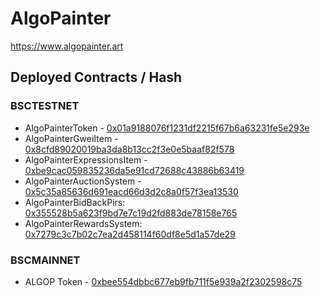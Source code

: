 # AlgoPainter 

https://www.algopainter.art

## Deployed Contracts / Hash

### BSCTESTNET
- AlgoPainterToken - [0x01a9188076f1231df2215f67b6a63231fe5e293e](https://testnet.bscscan.com/address/0x01a9188076f1231df2215f67b6a63231fe5e293e)
- AlgoPainterGweiItem - [0x8cfd89020019ba3da8b13cc2f3e0e5baaf82f578](https://testnet.bscscan.com/address/0x8cfd89020019ba3da8b13cc2f3e0e5baaf82f578)
- AlgoPainterExpressionsItem - [0xbe9cac059835236da5e91cd72688c43886b63419](https://testnet.bscscan.com/address/0xbe9cac059835236da5e91cd72688c43886b63419)
- AlgoPainterAuctionSystem - [0x5c35a85636d691eacd66d3d2c8a0f57f3ea13530](https://testnet.bscscan.com/address/0x5c35a85636d691eacd66d3d2c8a0f57f3ea13530)
- AlgoPainterBidBackPirs: [0x355528b5a623f9bd7e7c19d2fd883de78158e765](https://testnet.bscscan.com/address/0x355528b5a623f9bd7e7c19d2fd883de78158e765)
- AlgoPainterRewardsSystem: [0x7279c3c7b02c7ea2d458114f60df8e5d1a57de29](https://testnet.bscscan.com/address/0x7279c3c7b02c7ea2d458114f60df8e5d1a57de29)

### BSCMAINNET

- ALGOP Token - [0xbee554dbbc677eb9fb711f5e939a2f2302598c75](https://bscscan.com/token/0xbee554dbbc677eb9fb711f5e939a2f2302598c75)
